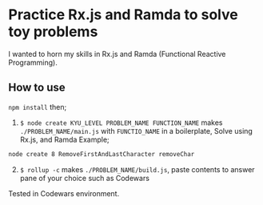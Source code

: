 # Practice Rx.js and Ramda to solve toy problems 
I wanted to horn my skills in Rx.js and Ramda (Functional Reactive Programming).

## How to use
`npm install` then;

1) `$ node create KYU_LEVEL PROBLEM_NAME FUNCTION_NAME` makes `./PROBLEM_NAME/main.js` with `FUNCTIO_NAME` in a boilerplate, Solve using Rx.js, and Ramda
Example;
```bash
node create 8 RemoveFirstAndLastCharacter removeChar
```
2) `$ rollup -c` makes `./PROBLEM_NAME/build.js`, paste contents to answer pane of your choice such as Codewars

Tested in Codewars environment.






